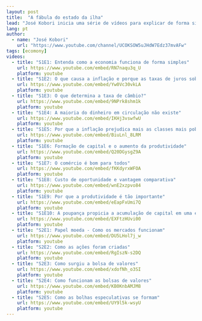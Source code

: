 ```yaml
---
layout: post
title:  "A fábula do estado da ilha"
lead: "José Kobori inicia uma série de vídeos para explicar de forma simples como a economia funciona."
lang: pt
author:
  - name: "José Kobori"
    url: "https://www.youtube.com/channel/UCOKSOW5uJHdW7Edz37mvAFw"
tags: [ecomony]
videos:
  - title: "S1E1: Entenda como a economia funciona de forma simples"
    url: https://www.youtube.com/embed/RN7naqu3q_U
    platform: youtube
  - title: "S1E2: O que causa a inflação e porque as taxas de juros sobem?"
    url: https://www.youtube.com/embed/Yw0Vc30vkLA
    platform: youtube
  - title: "S1E3: O que determina a taxa de câmbio?"
    url: https://www.youtube.com/embed/9NPrk8shm1k
    platform: youtube
  - title: "S1E4: A maioria do dinheiro em circulação não existe"
    url: https://www.youtube.com/embed/IKHj3vswfwU
    platform: youtube
  - title: "S1E5: Por que a inflação prejudica mais as classes mais pobres"
    url: https://www.youtube.com/embed/BiuLnl_8LRM
    platform: youtube
  - title: "S1E6: Formação de capital e o aumento da produtividade"
    url: https://www.youtube.com/embed/Q20DGysgZ9A
    platform: youtube
  - title: "S1E7: O comércio é bom para todos"
    url: https://www.youtube.com/embed/fKKdyrxWFOA
    platform: youtube
  - title: "S1E8: Custo de oportunidade e vantagem comparativa"
    url: https://www.youtube.com/embed/wnE2xzpvo84
    platform: youtube
  - title: "S1E9: Por que a produtividade é tão importante"
    url: https://www.youtube.com/embed/eEapFxUmi7Q
    platform: youtube
  - title: "S1E10: A poupança propicia a acumulação de capital em uma economia"
    url: https://www.youtube.com/embed/EXFtzHUvi00
    platform: youtube
  - title: "S2E1: Papel moeda - Como os mercados funcionam"
    url: https://www.youtube.com/embed/DU5LHol7j_w
    platform: youtube
  - title: "S2E2: Como as ações foram criadas"
    url: https://www.youtube.com/embed/RgIszN-s2DQ
    platform: youtube
  - title: "S2E3: Como surgiu a bolsa de valores"
    url: https://www.youtube.com/embed/xdofNh_o3SI
    platform: youtube
  - title: "S2E4: Como funcionam as bolsas de valores"
    url: https://www.youtube.com/embed/KB0KnbAMJM8
    platform: youtube
  - title: "S2E5: Como as bolhas especulativas se formam"
    url: https://www.youtube.com/embed/UY9l5k-wsyU
    platform: youtube
---
```

